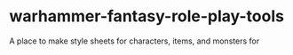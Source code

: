 # warhammer-fantasy-role-play-tools
A place to make style sheets for characters, items, and monsters for 
